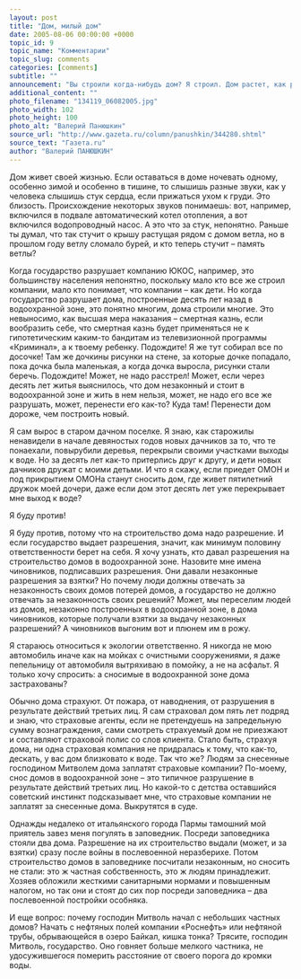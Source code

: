 ```yaml
---
layout: post
title: "Дом, милый дом"
date: 2005-08-06 00:00:00 +0000
topic_id: 9
topic_name: "Комментарии"
topic_slug: comments
categories: [comments]
subtitle: ""
announcement: "Вы строили когда-нибудь дом? Я строил. Дом растет, как ребенок, не оправдывая ожиданий и разочаровывая, но любишь его не оттого, что он лучше всех, а оттого, что знаешь его, видел его маленьким, сам виноват в половине его недостатков и сам – это уж точно! – устроил все его достоинства. Посмотрите, какая красивая терраса. Правда, там в окна дует, тут дверь плохо закрывается, тут не подумал вовремя устроить отопление, и выпирает теперь на самом видном месте чугунная труба."
additional_content: ""
photo_filename: "134119_06082005.jpg"
photo_width: 102
photo_height: 100
photo_alt: "Валерий Панюшкин"
source_url: "http://www.gazeta.ru/column/panushkin/344280.shtml"
source_text: "Газета.ru"
author: "Валерий ПАНЮШКИН"
---
```

Дом живет своей жизнью. Если оставаться в доме ночевать одному, особенно зимой и особенно в тишине, то слышишь разные звуки, как у человека слышишь стук сердца, если прижаться ухом к груди. Это близость. Происхождение некоторых звуков понимаешь: вот, например, включился в подвале автоматический котел отопления, а вот включился водопроводный насос. А это что за стук, непонятно. Раньше ты думал, что так стучит о крышу растущая рядом с домом ветла, но в прошлом году ветлу сломало бурей, и кто теперь стучит – память ветлы?

Когда государство разрушает компанию ЮКОС, например, это большинству населения непонятно, поскольку мало кто все же строил компании, мало кто понимает, что компании – как дети. Но когда государство разрушает дома, построенные десять лет назад в водоохранной зоне, это понятно многим, дома строили многие. Это невыносимо, как высшая мера наказания – смертная казнь, если вообразить себе, что смертная казнь будет применяться не к гипотетическим каким-то бандитам из телевизионной программы «Криминал», а к твоему ребенку. Подождите! Я же тут собирал все по досочке! Там же дочкины рисунки на стене, за которые дочке попадало, пока дочка была маленькая, а когда дочка выросла, рисунки стали беречь. Подождите! Может, не надо расстрел! Может, если через десять лет житья выяснилось, что дом незаконный и стоит в водоохранной зоне и жить в нем нельзя, может, не надо его все же разрушать, может, перенести его как-то? Куда там! Перенести дом дороже, чем построить новый.

Я сам вырос в старом дачном поселке. Я знаю, как старожилы ненавидели в начале девяностых годов новых дачников за то, что те понаехали, повырубили деревья, перекрыли своими участками выходы к воде. Но за десять лет как-то притерлись друг к другу, и дети новых дачников дружат с моими детьми. И что я скажу, если приедет ОМОН и под прикрытием ОМОНа станут сносить дом, где живет пятилетний дружок моей дочери, даже если дом этот десять лет уже перекрывает мне выход к воде?

Я буду против!

Я буду против, потому что на строительство дома надо разрешение. И если государство выдает разрешения, значит, как минимум половину ответственности берет на себя. Я хочу узнать, кто давал разрешения на строительство домов в водоохранной зоне. Назовите мне имена чиновников, подписавших разрешения. Они давали незаконные разрешения за взятки? Но почему люди должны отвечать за незаконность своих домов потерей домов, а государство не должно отвечать за незаконность своих решений? Может, мы переселим людей из домов, незаконно построенных в водоохранной зоне, в дома чиновников, которые получали взятки за выдачу незаконных разрешений? А чиновников выгоним вот и плюнем им в рожу.

Я стараюсь относиться к экологии ответственно. Я никогда не мою автомобиль иначе как на мойках с очистными сооружениями, я даже пепельницу от автомобиля вытряхиваю в помойку, а не на асфальт. Я только хочу спросить: а сносимые в водоохранной зоне дома застрахованы?

Обычно дома страхуют. От пожара, от наводнения, от разрушения в результате действий третьих лиц. Я сам страховал дом пять лет подряд и знаю, что страховые агенты, если не претендуешь на запредельную сумму вознаграждения, сами смотреть страхуемый дом не приезжают и составляют страховой полис со слов клиента. Стало быть, страхуя дома, ни одна страховая компания не придралась к тому, что как-то, дескать, у вас дом близковато к воде. Так что же? Людям за снесенные господином Митволем дома заплатят страховые компании? По-моему, снос домов в водоохранной зоне – это типичное разрушение в результате действий третьих лиц. Но какой-то с детства оставшийся советский инстинкт подсказывает мне, что страховые компании не заплатят за снесенные дома. Выкрутятся в суде.

Однажды недалеко от итальянского города Пармы тамошний мой приятель завез меня погулять в заповедник. Посреди заповедника стояли два дома. Разрешение на их строительство выдали (может, и за взятки) сразу после войны в послевоенной неразберихе. Потом строительство домов в заповеднике посчитали незаконным, но сносить не стали: это ж частная собственность, это ж людям принадлежит. Хозяев обложили жесткими санитарными нормами и повышенным налогом, но так они и стоят до сих пор посреди заповедника – два послевоенной постройки особняка.

И еще вопрос: почему господин Митволь начал с небольших частных домов? Начать с нефтяных полей компании «Роснефть» или нефтяной трубы, обрывающейся в озеро Байкал, кишка тонка? Трясите, господин Митволь, государство. Оно говняет больше мелкого частника, не удосужившегося померить расстояние от своего порога до кромки воды.
